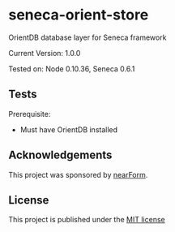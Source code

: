 # seneca-orient-store

OrientDB database layer for Seneca framework

Current Version: 1.0.0

Tested on: Node 0.10.36, Seneca 0.6.1

## Tests

Prerequisite:
* Must have OrientDB installed

## Acknowledgements

This project was sponsored by [nearForm](http://nearform.com).

## License

This project is published under the [MIT license](LICENSE.md)
